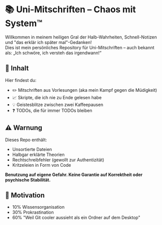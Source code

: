# 📚 Uni-Mitschriften – Chaos mit System™

Willkommen in meinem heiligen Gral der Halb-Wahrheiten, Schnell-Notizen und "das erklär ich später mal"-Gedanken!  
Dies ist mein persönliches Repository für Uni-Mitschriften – auch bekannt als: „Ich schwöre, ich versteh das irgendwann!“

## 📁 Inhalt

Hier findest du:

- ✏️ Mitschriften aus Vorlesungen (aka mein Kampf gegen die Müdigkeit)
- 📈 Skripte, die ich nie zu Ende gelesen habe
- 💡 Geistesblitze zwischen zwei Kaffeepausen
- ❓ TODOs, die für immer TODOs bleiben

## ⚠️ Warnung

Dieses Repo enthält:

- Unsortierte Dateien  
- Halbgar erklärte Theorien  
- Rechtschreibfehler (gewollt zur Authentizität)  
- Kritzeleien in Form von Code  

**Benutzung auf eigene Gefahr. Keine Garantie auf Korrektheit oder psychische Stabilität.**

## 🧠 Motivation

- 10% Wissensorganisation  
- 30% Prokrastination  
- 60% "Weil Git cooler aussieht als ein Ordner auf dem Desktop"
